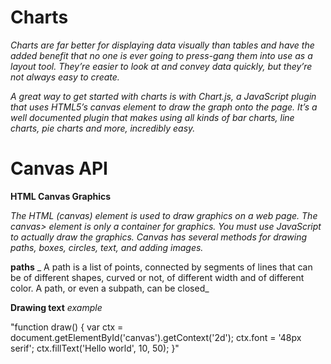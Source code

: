 # Charts

_Charts are far better for displaying data visually than tables and have the added benefit that no one is ever going to press-gang them into use as a layout tool. They’re easier to look at and convey data quickly, but they’re not always easy to create._

_A great way to get started with charts is with Chart.js, a JavaScript plugin that uses HTML5’s canvas element to draw the graph onto the page. It’s a well documented plugin that makes using all kinds of bar charts, line charts, pie charts and more, incredibly easy._




# Canvas API


**HTML Canvas Graphics**

_The HTML (canvas) element is used to draw graphics on a web page._
_The canvas> element is only a container for graphics. You must use JavaScript to actually draw the graphics._
_Canvas has several methods for drawing paths, boxes, circles, text, and adding images._

**paths**
_ A path is a list of points, connected by segments of lines that can be of different shapes, curved or not, of different width and of different color. A path, or even a subpath, can be closed_


**Drawing text**
_example_


"function draw() {
  var ctx = document.getElementById('canvas').getContext('2d');
  ctx.font = '48px serif';
  ctx.fillText('Hello world', 10, 50);
}"